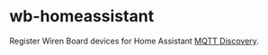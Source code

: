 # wb-homeassistant

Register Wiren Board devices for Home Assistant [MQTT Discovery](https://www.home-assistant.io/docs/mqtt/discovery/).
